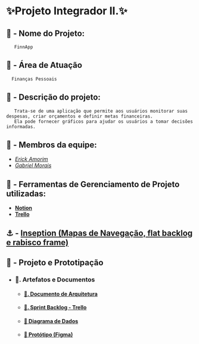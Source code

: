 # **:sparkles:Projeto Integrador II.:sparkles:**

## **:dizzy: - Nome do Projeto:**
       FinnApp
       
## **:dart: - Área de Atuação**
      Finanças Pessoais

## **:speech_balloon: - Descrição do projeto:**
       Trata-se de uma aplicação que permite aos usuários monitorar suas despesas, criar orçamentos e definir metas financeiras.
       Ela pode fornecer gráficos para ajudar os usuários a tomar decisões informadas.

## **:busts_in_silhouette: - Membros da equipe:**
- <a href="https://github.com/erick7amorim">*Erick Amorim*</a>
- <a href="https://github.com/MrMorgam">*Gabriel Morais*</a>

## :pushpin: - **Ferramentas de Gerenciamento de Projeto utilizadas:**

  - <a href="https://www.notion.so/e65c7907ef2a483581872dbf16c1074c?v=41dd9e9825c247e8a0fe487dc81a7c2c&pvs=4">**Notion**</a>
  - <a href="https://trello.com/b/rRJM6sxG">**Trello**</a>

## :anchor: - <a href="./Documentos_relacionados/Principais_funcionalidades_com_detalhamento_basico.md">**Inseption (Mapas de Navegação, flat backlog e rabisco frame)**</a>

## **:round_pushpin: - Projeto e Prototipação**
  - ### :beginner:**. Artefatos e Documentos**
    - #### <a href="./Documentos_relacionados/Arquitetura.md">**:pencil:. Documento de Arquitetura** </a>  
    - #### <a href="https://trello.com/b/rRJM6sxG">**:bookmark_tabs:. Sprint Backlog - Trello**</a>
    - #### <a href="./Documentos_relacionados/Diagrama_de_dados.png" >**:page_with_curl: Diagrama de Dados**</a>
    - ####  <a href="https://www.figma.com/file/S2YIduEFrUhXukCl5XWJbu/Wireframe_FinnApp?type=design&node-id=0%3A1&mode=design&t=OHh0hbuhagdd3TUU-1" >**:iphone: Protótipo (Figma)**</a>
